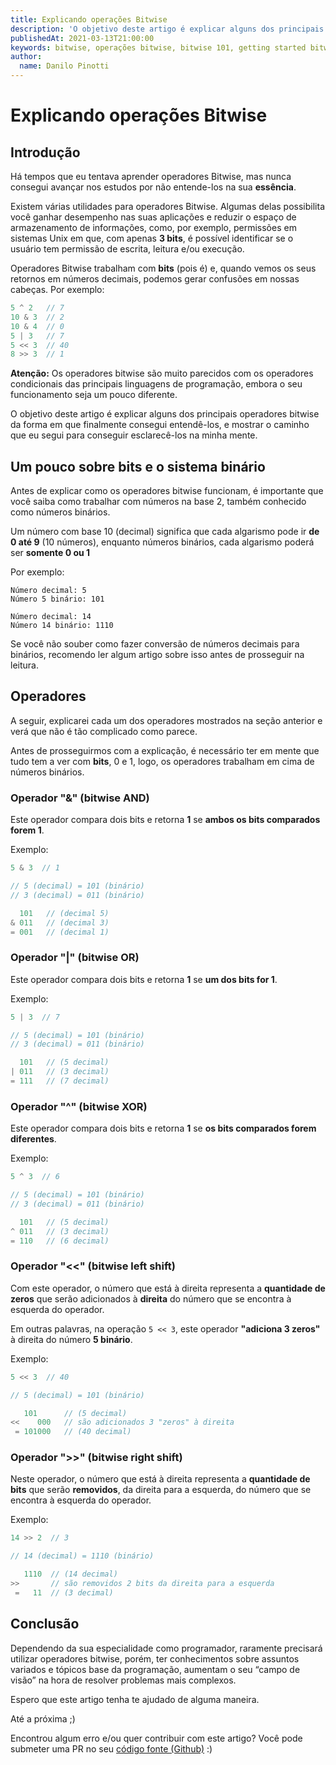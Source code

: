 ```yaml
---
title: Explicando operações Bitwise
description: 'O objetivo deste artigo é explicar alguns dos principais operadores bitwise da forma em que finalmente consegui entendê-los, e mostrar o caminho que eu segui para conseguir esclarecê-los na minha mente.'
publishedAt: 2021-03-13T21:00:00
keywords: bitwise, operações bitwise, bitwise 101, getting started bitwise
author:
  name: Danilo Pinotti
---
```


# Explicando operações Bitwise
## Introdução
Há tempos que eu tentava aprender operadores Bitwise, mas nunca consegui avançar nos estudos por não entende-los na sua **essência**.

Existem várias utilidades para operadores Bitwise. Algumas delas possibilita você ganhar desempenho nas suas aplicações e reduzir o espaço de armazenamento de informações, como, por exemplo, permissões em sistemas Unix em que, com apenas **3 bits**, é possível identificar se o usuário tem permissão de escrita, leitura e/ou execução.

Operadores Bitwise trabalham com **bits** (pois é) e, quando vemos os seus retornos em números decimais, podemos gerar confusões em nossas cabeças. Por exemplo:
```php
5 ^ 2   // 7
10 & 3  // 2
10 & 4  // 0
5 | 3   // 7
5 << 3  // 40
8 >> 3  // 1
```

**Atenção:** Os operadores bitwise são muito parecidos com os operadores condicionais das principais linguagens de programação, embora o seu funcionamento seja um pouco diferente.

O objetivo deste artigo é explicar alguns dos principais operadores bitwise da forma em que finalmente consegui entendê-los, e mostrar o caminho que eu segui para conseguir esclarecê-los na minha mente.

## Um pouco sobre bits e o sistema binário
Antes de explicar como os operadores bitwise funcionam, é importante que você saiba como trabalhar com números na base 2, também conhecido como números binários.

Um número com base 10 (decimal) significa que cada algarismo pode ir **de 0 até 9** (10 números), enquanto números binários, cada algarismo poderá ser **somente 0 ou 1**

Por exemplo:
```
Número decimal: 5
Número 5 binário: 101

Número decimal: 14
Número 14 binário: 1110
```

Se você não souber como fazer conversão de números decimais para binários, recomendo ler algum artigo sobre isso antes de prosseguir na leitura.

## Operadores
A seguir, explicarei cada um dos operadores mostrados na seção anterior e verá que não é tão complicado como parece.

Antes de prosseguirmos com a explicação, é necessário ter em mente que tudo tem a ver com **bits**, 0 e 1, logo, os operadores trabalham em cima de números binários.

### Operador "&" (bitwise AND)
Este operador compara dois bits e retorna **1** se **ambos os bits comparados forem 1**.

Exemplo:
```php
5 & 3  // 1

// 5 (decimal) = 101 (binário)
// 3 (decimal) = 011 (binário)

  101   // (decimal 5)
& 011   // (decimal 3)
= 001   // (decimal 1)
```

### Operador "|" (bitwise OR)
Este operador compara dois bits e retorna **1** se **um dos bits for 1**.

Exemplo:
```php
5 | 3  // 7

// 5 (decimal) = 101 (binário)
// 3 (decimal) = 011 (binário)

  101   // (5 decimal)
| 011   // (3 decimal)
= 111   // (7 decimal)
```
### Operador "^" (bitwise XOR)
Este operador compara dois bits e retorna **1** se **os bits comparados forem diferentes**.

Exemplo:
```php
5 ^ 3  // 6

// 5 (decimal) = 101 (binário)
// 3 (decimal) = 011 (binário)

  101   // (5 decimal)
^ 011   // (3 decimal)
= 110   // (6 decimal)
```
### Operador "<<" (bitwise left shift)
Com este operador, o número que está à direita representa a **quantidade de zeros** que serão adicionados à **direita** do número que se encontra à esquerda do operador.

Em outras palavras, na operação `5 << 3`, este operador **"adiciona 3 zeros"** à direita do número **5 binário**.

Exemplo:
```php
5 << 3  // 40

// 5 (decimal) = 101 (binário)

   101      // (5 decimal)
<<    000   // são adicionados 3 "zeros" à direita
 = 101000   // (40 decimal)
```

### Operador ">>" (bitwise right shift)
Neste operador, o número que está à direita representa a **quantidade de bits** que serão **removidos**, da direita para a esquerda, do número que se encontra à esquerda do operador.

Exemplo:
```php
14 >> 2  // 3

// 14 (decimal) = 1110 (binário)

   1110  // (14 decimal)
>>       // são removidos 2 bits da direita para a esquerda
 =   11  // (3 decimal)
```

## Conclusão
Dependendo da sua especialidade como programador, raramente precisará utilizar operadores bitwise, porém, ter conhecimentos sobre assuntos variados e tópicos base da programação, aumentam o seu “campo de visão” na hora de resolver problemas mais complexos.

Espero que este artigo tenha te ajudado de alguma maneira.

Até a próxima ;)

Encontrou algum erro e/ou quer contribuir com este artigo? Você pode submeter uma PR no seu [código fonte (Github)](https://github.com/danilopinotti/blog-posts/blob/master/2021-03-13-explicando_operadores_bitwise.md)  :)
